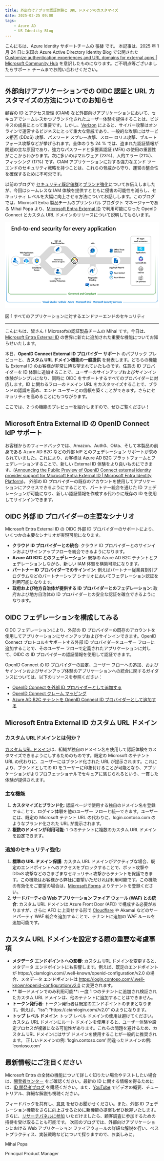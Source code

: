 ```yaml
---
title: 外部向けアプリの認証体験と URL ドメインのカスタマイズ
date: 2025-02-25 09:00
tags:
    - Azure AD
    - US Identity Blog
---
```


こんにちは、Azure Identity サポートチームの 張替 です。
本記事は、2025 年 1 月 24 日に米国の Azure Active Directory Identity Blog で公開された [Customize authentication experiences and URL domains for external apps | Microsoft Community Hub](https://techcommunity.microsoft.com/blog/microsoft-entra-blog/customize-authentication-experiences-and-url-domains-for-external-apps/3627347) を意訳したものになります。ご不明点等ございましたらサポート チームまでお問い合わせください。

---

## 外部向けアプリケーションでの OIDC 認証と URL カスタマイズの方法についてのお知らせ
 
顧客の ID とアクセス管理 (CIAM) など外部向けアプリケーションにおいて、セキュアでシームレスかつブランド化されたユーザー体験を提供することは、ビジネスの成長にとって重要です。しかし、[Verizon](https://www.verizon.com/business/resources/reports/dbir/) によると、サイバー攻撃はオンラインで運営するビジネスにとって重大な脅威であり、一般的な攻撃にはサービス拒否 (DDoS) 攻撃、パスワード スプレー攻撃、スロー ロリス攻撃、ブルートフォース攻撃などが挙げられます。全体のうち 24 % では、盗まれた認証情報が問題の主な原因であり、強力なパスワードと多要素認証 (MFA) の使用の重要性がここからわかります。次に多いのはマルウェア (23%)、人的エラー (21%)、フィッシング (17%) です。CIAM アプリケーションに対する強力なエンド ツー エンドのセキュリティ戦略を持つことは、これらの脅威から守り、運営の整合性を確保するために不可欠です。

以前のブログで [セキュリティ既定値群](https://jpazureid.github.io/blog/azure-active-directory/built-in-security-controls-for-external-facing-apps/)と[ブランド強化](https://jpazureid.github.io/blog/azure-active-directory/enhance-end-user-experiences-with-custom-otp-email-provider-support/)についてお伝えしましたが、今回はシームレスな IAM 体験を提供すとともに侵害の可能性を減らし、セキュリティ レベルを大幅に向上させる方法についてお話しします。このブログでは、Microsoft Entra 製品チームのプリンシパル プロダクト マネージャーである Mihai Popa より、[Microsoft Entra External ID](https://www.microsoft.com/en-us/security/business/identity-access/microsoft-entra-external-id?msockid=1da3b11f9fdc65802aeaa21c9e906454) で利用可能になった OpenID Connect とカスタム URL ドメインのリリースについて説明してもらいます。


![図 1 すべてのアプリケーションに対するエンドツーエンドのセキュリティ](./customize-authentication-experiences-and-url-domains-for-external-apps/customize-authentication-experiences-and-url-domains-for-external-apps1.png)

図 1 すべてのアプリケーションに対するエンドツーエンドのセキュリティ

---

こんにちは、皆さん！Microsoftの認証製品チームの Mihai です。今日は、[Microsoft Entra External ID](https://www.microsoft.com/en-us/security/business/identity-access/microsoft-entra-external-id?msockid=1da3b11f9fdc65802aeaa21c9e906454) の世界に新たに追加された重要な機能についてお知らせいたします。

本日、**OpenID Connect External ID プロバイダー サポート** のパブリック プレビューと、**カスタム URL ドメイン機能の一般提供** を発表します。どちらの機能も External ID のお客様が非常に待ち望まれていたものです。任意の ID プロバイダーを ID 体験に追加することで、ユーザーのサインアップおよびサインイン体験がシンプルになり、同時に OIDC をサポートするすべてのプロバイダーに対応します。ID に関わるフローのドメイン URL をカスタマイズすることで、ブランドの認識を高め、エンド ユーザーとの信頼を築くことができます。さらにセキュリティを高めることにもつながります。

ここでは、2 つの機能のプレビューを紹介しますので、ぜひご覧ください！

## Microsoft Entra External ID の OpenID Connect IdP サポート

お客様からのフィードバックでは、Amazon、Auth0、Okta、そして本製品の前身である Azure AD B2C などの外部 IdP とのフェデレーション サポートが求められていました。これにより、お客様は Azure AD B2C プラットフォームとフェデレーションすることで、新しい External ID 体験をより良いものにできます。([Announcing the Public Preview of OpenID Connect external identity provider support for Microsoft Entra External ID | Microsoft Entra Identity Platform](https://devblogs.microsoft.com/identity/openid-connect-external-identity-provider-support-public-preview/))。
外部の ID プロバイダーの既存のアカウントを使用してアプリケーションにアクセスできるようにすることで、パートナー統合を通じた ID フェデレーションが可能になり、新しい認証情報を作成する代わりに既存の ID を使用してサインインできます。

## OIDC 外部 ID プロバイダーの主要なシナリオ 

Microsoft Entra External ID の OIDC 外部 ID プロバイダーのサポートにより、いくつかの主要なシナリオが実現可能になります。

- **クラウド ID プロバイダーとの統合**: クラウド ID プロバイダーとのサインインおよびサインアップフローを統合できるようになります。 
- **Azure AD B2C とのフェデレーション**: 既存の Azure AD B2C テナントとフェデレーションしながら、新しい IAM 体験を構築可能になります。 
- **パートナー ID プロバイダーでのサインイン**: 例えばパートナー従業員割引プログラムなどのパートナーシップ シナリオにおいてフェデレーション認証を利用可能になります。
- **政府および地方自治体が提供する ID プロバイダーとのフェデレーション**: 政府および地方自治体の ID プロバイダーとの安全な認証を確立できるようになります。 

## OIDC フェデレーションを構成してみる

OIDC フェデレーションにより、外部の ID プロバイダーの既存のアカウントを使用してアプリケーションにサインアップおよびサインインできます。OpenID Connect プロトコルをサポートする外部 ID プロバイダーをユーザー フローに追加することで、そのユーザー フローで定義されたアプリケーションに対して、OIDC の ID プロバイダーの認証情報を使用して認証できます。

OpenID Connect の ID プロバイダーの設定、ユーザー フローへの追加、およびサインインおよびサインアップ体験のアプリケーションへの統合に関するガイダンスについては、以下のリソースを参照ください：

- [OpenID Connect を外部 ID プロバイダーとして追加する](https://learn.microsoft.com/en-us/entra/external-id/customers/how-to-custom-oidc-federation-customers)
- [OpenID Connect クレーム マッピング](https://learn.microsoft.com/en-us/entra/external-id/customers/reference-oidc-claims-mapping-customers)
- [Azure AD B2C テナントを OpenID Connect ID プロバイダーとして追加する](https://learn.microsoft.com/en-us/entra/external-id/customers/how-to-b2c-federation-customers)

## Microsoft Entra External ID カスタム URL ドメイン

### カスタム URLドメインとは何か？

[カスタム URL ドメイン](https://devblogs.microsoft.com/identity/custom-url-domains-ga/)は、組織が独自のドメイン名を使用して認証体験をカスタマイズできるようにしするためのものです。既定の Microsoft のテナント URL の代わりに、ユーザーにはブランド化された URL が提示されます。これにより、ブランドとしての ID をユーザーに印象付けることが可能となり、アプリケーションがよりプロフェッショナルでセキュアに感じられるという、一貫した体験が提供されます。

### 主な機能

1. **カスタマイズとブランド化**: 認証ページで使用する独自のドメイン名を登録することで、ログイン体験を他のユーザー フローと統一できます。ユーザーには、既定の Microsoft テナント URL の代わりに、login.contoso.com のようなブランド化された URL が提示されます。 
2. **複数のドメインが利用可能**: 1 つのテナントに複数のカスタム URL ドメインを設定できます。 
### 追加のセキュリティ強化: 

1. **標準の URL ドメイン保護**: カスタム URL ドメインがアクティブな場合、既定のエンドポイントへのアクセスをブロックすることで、ボット攻撃や DDoS 攻撃などのさまざまなセキュリティ攻撃からテナントを保護できます。この機能はお客様から弊社に要望いただければ利用可能です。この機能の有効化をご要望の場合は、[Microsoft Forms](https://forms.office.com/pages/responsepage.aspx?id=v4j5cvGGr0GRqy180BHbR8p84R3AsLtAjEb1gFOJGX5URVFVNFJQUEtXUUxBRldRVlRFTEJFOUE2Qy4u&route=shorturl) よりテナントを登録ください。 
2. **サードパーティの Web アプリケーション ファイア ウォール (WAF) との統合**: カスタム URL ドメインは Azure Front Door (AFD) で構成する必要がありますが、さらに AFD に上乗せする形で [Cloudflare](https://learn.microsoft.com/en-us/entra/external-id/customers/tutorial-configure-cloudflare-integration) や Akamai などのサードパーティ WAF 統合を追加することで、テナントに追加の WAF ルールを追加可能です。

## カスタム URL ドメインを設定する際の重要な考慮事項

- **メタデータ エンドポイントへの影響**: カスタム URL ドメインを変更すると、メタデータ エンドポイントにも影響します。例えば、既定のエンドポイントが https://<tenantID>,ciamlogin.com/<tenantID>/.well-known/openid-configuration/v2.0 の場合、メタデータ エンドポイントは https://login.contoso.com//.well-known/openid-configuration/v2.0 に変更されます。
- ** 単一ドメインでのみ利用可能**: 一度 1 つのテナントに追加され検証されたカスタム URL ドメインは、他のテナントに追加することはできません。 
- **トークン発行者**: トークン発行者は既定のエンドポイントのままとなります。例えば、“iss”: “https://<tenantID>.ciamlogin.com/<tenantID>/v2.0” のようになります。 
- **トップ レベル ドメイン**: トップ レベル ドメインの使用は避けてください。カスタム URL ドメインにルート ドメインを使用すると、ユーザー体験や設定プロセスが複雑になる可能性があります。これらの問題を避けるため、カスタム URL ドメインにはサブ ドメインを使用することが一般的に推奨されます。
    正しいドメインの例: ‘login.contoso.com’ 
    間違ったドメインの例: ‘contoso.com’ 

## 最新情報にご注目ください

Microsoft Entra の全体の機能について詳しく知りたい場合やテストしたい場合は、[開発者センター](https://developer.microsoft.com/en-us/identity/external-id) をご確認ください。最新の ID に関する情報を得るためには、[ID 開発者ブログ](https://devblogs.microsoft.com/identity/tag/external-id/) を購読ください。また、[YouTube](https://www.youtube.com/@MicrosoftSecurity/playlists) でビデオの概要、チュートリアル、詳細な解説も視聴ください。

フィードバックを共有し、[意見](https://forms.office.com/pages/responsepage.aspx?id=v4j5cvGGr0GRqy180BHbR5AJ67oBBC9Oj7nqW72Oc7FUOUgySkExNThYVUZOTlZSNjhET1E1MERDMy4u&route=shorturl) をぜひお聞かせください。また、外部 ID フェデレーション機能をさらに向上させるために新機能の提案もぜひ歓迎いたします。さらに、[リサーチパネルに参加](https://ux.microsoft.com/Panel/MicrosoftEntraExternalID?utm_campaign=ExternalID&utm_source=AppService&utm_medium=Blog) いただけましたら、顧客調査に参加するための招待を受け取ることも可能です。
次回のブログでは、外部向けアプリケーションにおける Web アプリケーション ファイアウォールの詳細な解説を行い、ベストプラクティス、実装戦略などについて探りますので、お楽しみに。

Mihai Popa

Principal Product Manager
